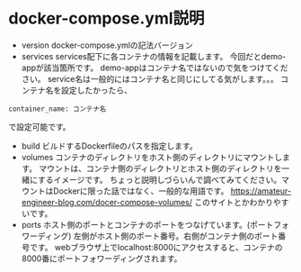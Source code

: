 # docker-compose.yml説明
* version
docker-compose.ymlの記法バージョン
* services
services配下に各コンテナの情報を記載します。
今回だとdemo-appが該当箇所です。
demo-appはコンテナ名ではないので気をつけてください。
service名は一般的にはコンテナ名と同じにしてる気がします。。。
コンテナ名を設定したかったら、
```
container_name: コンテナ名
```
で設定可能です。
* build
ビルドするDockerfileのパスを指定します。
* volumes
コンテナのディレクトリをホスト側のディレクトリにマウントします。
マウントは、コンテナ側のディレクトリとホスト側のディレクトリを一緒にするイメージです。
ちょっと説明しづらいんで調べてみてください。マウントはDockerに限った話ではなく、一般的な用語です。
https://amateur-engineer-blog.com/docer-compose-volumes/
このサイトとかわかりやすいです。
* ports
ホスト側のポートとコンテナのポートをつなげています。(ポートフォワーディング)
左側がホスト側のポート番号。右側がコンテナ側のポート番号です。
webブラウザ上でlocalhost:8000にアクセスすると、コンテナの8000番にポートフォワーディングされます。

